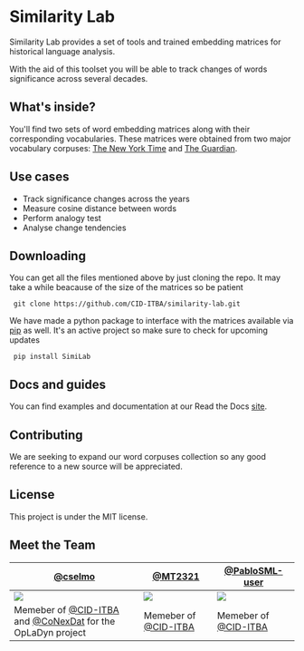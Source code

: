 # Similarity Lab

Similarity Lab provides a set of tools and trained embedding matrices for historical language analysis.

With the aid of this toolset you will be able to track changes of words significance across several decades.

## What's inside?

You'll find two sets of word embedding matrices along with their corresponding vocabularies.
These matrices were obtained from two major vocabulary corpuses: [The New York Time](https://www.nytimes.com/) and [The Guardian](https://www.theguardian.com/uk).

## Use cases

- Track significance changes across the years
- Measure cosine distance between words
- Perform analogy test
- Analyse change tendencies

## Downloading

You can get all the files mentioned above by just cloning the repo. It may take a while beacause of the size of the matrices so be patient

```
 git clone https://github.com/CID-ITBA/similarity-lab.git
```

We have made a python package to interface with the matrices available via [pip](https://pypi.org/project/pandas) as well. It's an active project so make sure to check for upcoming updates

```
 pip install SimiLab
```

## Docs and guides

You can find examples and documentation at our Read the Docs [site](https://cid-docs.readthedocs.io/en/latest/).

## Contributing

We are seeking to expand our word corpuses collection so any good reference to a new source will be appreciated.

## License
This project is under the MIT license.
## Meet the Team

| [@cselmo][cselmo-user]                                                                     | [@MT2321][mt2321-user]               | [@PabloSML-user][pablosml-user]      |
| ------------------------------------------------------------------------------------------ | ------------------------------------ | ------------------------------------ |
| ![][cselmo-img]                                                                            | ![][mt2321-img]                      | ![][pablosml-img]                    |
| Memeber of [@CID-ITBA][cid-itba-org] and [@CoNexDat][conexdat-org] for the OpLaDyn project | Memeber of [@CID-ITBA][cid-itba-org] | Memeber of [@CID-ITBA][cid-itba-org] |

[cselmo-img]: https://avatars2.githubusercontent.com/u/10964880?s=460&v=4
[mt2321-img]: https://avatars3.githubusercontent.com/u/42226186?s=96&v=4
[pablosml-img]: https://avatars2.githubusercontent.com/u/42211042?s=96&v=4
[cselmo-user]: https://github.com/cselmo
[mt2321-user]: https://github.com/MT2321
[pablosml-user]: https://github.com/PabloSML
[cid-itba-org]: https://github.com/CID-ITBA
[conexdat-org]: https://github.com/CoNexDat

<!-- https://code.google.com/archive/p/word2vec/ -->
